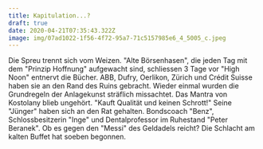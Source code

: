 ```yaml
---
title: Kapitulation...?
draft: true
date: 2020-04-21T07:35:43.322Z
image: img/07ad1022-1f56-4f72-95a7-71c5157985e6_4_5005_c.jpeg
---
```

Die Spreu trennt sich vom Weizen. "Alte Börsenhasen", die jeden Tag mit dem "Prinzip Hoffnung" aufgewacht sind, schliessen 3 Tage vor "High Noon" entnervt die Bücher. ABB, Dufry, Oerlikon, Zürich und Crédit Suisse haben sie an den Rand des Ruins gebracht. Wieder einmal wurden die Grundregeln der Anlagekunst sträflich missachtet. Das Mantra von Kostolany blieb ungehört. "Kauft Qualität und keinen Schrott!" Seine "Jünger" haben sich an den Rat gehalten. Bondscoach "Benz", Schlossbesitzerin "Inge" und  Dentalprofessor im Ruhestand "Peter Beranek". Ob es gegen den "Messi" des Geldadels reicht? Die Schlacht am kalten Buffet hat soeben begonnen.